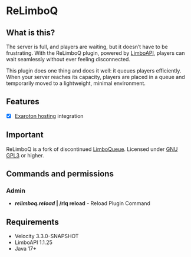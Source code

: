 # ReLimboQ

## What is this?
The server is full, and players are waiting, but it doesn’t have to be frustrating. With the ReLimboQ plugin, powered by [LimboAPI](https://github.com/Elytrium/LimboAPI), players can wait seamlessly without ever feeling disconnected.

This plugin does one thing and does it well: it queues players efficiently. When your server reaches its capacity, players are placed in a queue and temporarily moved to a lightweight, minimal environment.

## Features
- [x] [Exaroton hosting](https://exaroton.com) integration

## Important
ReLimboQ is a fork of discontinued [LimboQueue](https://modrinth.com/plugin/limboqueue).
Licensed under [GNU GPL3](https://www.gnu.org/licenses/gpl-3.0.html) or higher.

## Commands and permissions
### Admin
- ***relimboq.reload* | /rlq reload** - Reload Plugin Command
## Requirements
<ul>
	<li>Velocity 3.3.0-SNAPSHOT</li>
	<li>LimboAPI 1.1.25</li>
	<li>Java 17+</li>
</ul>
